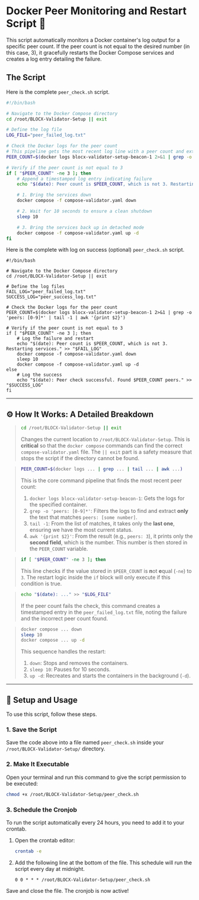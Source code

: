 
# Docker Peer Monitoring and Restart Script 🐳

This script automatically monitors a Docker container's log output for a specific peer count. If the peer count is not equal to the desired number (in this case, 3), it gracefully restarts the Docker Compose services and creates a log entry detailing the failure.

## The Script

Here is the complete `peer_check.sh` script.

```bash
#!/bin/bash

# Navigate to the Docker Compose directory
cd /root/BLOCX-Validator-Setup || exit

# Define the log file
LOG_FILE="peer_failed_log.txt"

# Check the Docker logs for the peer count
# This pipeline gets the most recent log line with a peer count and extracts the number.
PEER_COUNT=$(docker logs blocx-validator-setup-beacon-1 2>&1 | grep -o 'peers: [0-9]*' | tail -1 | awk '{print $2}')

# Verify if the peer count is not equal to 3
if [ "$PEER_COUNT" -ne 3 ]; then
    # Append a timestamped log entry indicating failure
    echo "$(date): Peer count is $PEER_COUNT, which is not 3. Restarting the services." >> "$LOG_FILE"

    # 1. Bring the services down
    docker compose -f compose-validator.yaml down

    # 2. Wait for 10 seconds to ensure a clean shutdown
    sleep 10

    # 3. Bring the services back up in detached mode
    docker compose -f compose-validator.yaml up -d
fi
```
Here is the complete with log on success (optional) `peer_check.sh` script.
```
#!/bin/bash

# Navigate to the Docker Compose directory
cd /root/BLOCX-Validator-Setup || exit

# Define the log files
FAIL_LOG="peer_failed_log.txt"
SUCCESS_LOG="peer_success_log.txt"

# Check the Docker logs for the peer count
PEER_COUNT=$(docker logs blocx-validator-setup-beacon-1 2>&1 | grep -o 'peers: [0-9]*' | tail -1 | awk '{print $2}')

# Verify if the peer count is not equal to 3
if [ "$PEER_COUNT" -ne 3 ]; then
    # Log the failure and restart
    echo "$(date): Peer count is $PEER_COUNT, which is not 3. Restarting services." >> "$FAIL_LOG"
    docker compose -f compose-validator.yaml down
    sleep 10
    docker compose -f compose-validator.yaml up -d
else
    # Log the success
    echo "$(date): Peer check successful. Found $PEER_COUNT peers." >> "$SUCCESS_LOG"
fi
```


-----

## ⚙️ How It Works: A Detailed Breakdown

> ```bash
> cd /root/BLOCX-Validator-Setup || exit
> ```
>
> Changes the current location to `/root/BLOCX-Validator-Setup`. This is **critical** so that the `docker compose` commands can find the correct `compose-validator.yaml` file. The `|| exit` part is a safety measure that stops the script if the directory cannot be found.

> ```bash
> PEER_COUNT=$(docker logs ... | grep ... | tail ... | awk ...)
> ```
>
> This is the core command pipeline that finds the most recent peer count:
>
> 1.  `docker logs blocx-validator-setup-beacon-1`: Gets the logs for the specified container.
> 2.  `grep -o 'peers: [0-9]*'`: Filters the logs to find and extract **only** the text that matches `peers: [some number]`.
> 3.  `tail -1`: From the list of matches, it takes only the **last one**, ensuring we have the most current status.
> 4.  `awk '{print $2}'`: From the result (e.g., `peers: 3`), it prints only the **second field**, which is the number. This number is then stored in the `PEER_COUNT` variable.

> ```bash
> if [ "$PEER_COUNT" -ne 3 ]; then
> ```
>
> This line checks if the value stored in `$PEER_COUNT` is **n**ot **e**qual (`-ne`) to `3`. The restart logic inside the `if` block will only execute if this condition is true.

> ```bash
> echo "$(date): ..." >> "$LOG_FILE"
> ```
>
> If the peer count fails the check, this command creates a timestamped entry in the `peer_failed_log.txt` file, noting the failure and the incorrect peer count found.

> ```bash
> docker compose ... down
> sleep 10
> docker compose ... up -d
> ```
>
> This sequence handles the restart:
>
> 1.  `down`: Stops and removes the containers.
> 2.  `sleep 10`: Pauses for 10 seconds.
> 3.  `up -d`: Recreates and starts the containers in the background (`-d`).

-----

## 🚀 Setup and Usage

To use this script, follow these steps.

### 1\. Save the Script

Save the code above into a file named `peer_check.sh` inside your `/root/BLOCX-Validator-Setup/` directory.

### 2\. Make It Executable

Open your terminal and run this command to give the script permission to be executed:

```bash
chmod +x /root/BLOCX-Validator-Setup/peer_check.sh
```

### 3\. Schedule the Cronjob

To run the script automatically every 24 hours, you need to add it to your crontab.

1.  Open the crontab editor:

    ```bash
    crontab -e
    ```

2.  Add the following line at the bottom of the file. This schedule will run the script every day at midnight.

    ```cron
    0 0 * * * /root/BLOCX-Validator-Setup/peer_check.sh
    ```

Save and close the file. The cronjob is now active\!
